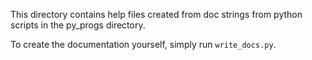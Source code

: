 This directory contains help files created from doc strings from
python scripts in the py_progs directory.  

To create the documentation yourself, simply run `write_docs.py`.

